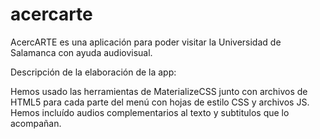 # acercarte

AcercARTE es una aplicación para poder visitar la Universidad de Salamanca con ayuda audiovisual.

Descripción de la elaboración de la app: 

Hemos usado las herramientas de MaterializeCSS junto con archivos de HTML5 para cada parte del menú 
con hojas de estilo CSS y archivos JS. Hemos incluído audios complementarios al texto y subtitulos que lo acompañan.
